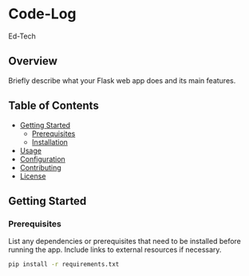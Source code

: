 # Code-Log
Ed-Tech

## Overview

Briefly describe what your Flask web app does and its main features.

## Table of Contents

- [Getting Started](#getting-started)
  - [Prerequisites](#prerequisites)
  - [Installation](#installation)
- [Usage](#usage)
- [Configuration](#configuration)
- [Contributing](#contributing)
- [License](#license)

## Getting Started

### Prerequisites

List any dependencies or prerequisites that need to be installed before running the app. Include links to external resources if necessary.

```bash
pip install -r requirements.txt

